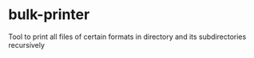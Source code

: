# bulk-printer
Tool to print all files of certain formats in directory and its subdirectories recursively
